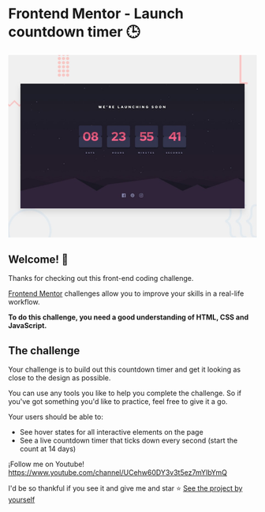 # Frontend Mentor - Launch countdown timer 🕒

![Design preview for the Launch countdown timer coding challenge](./design/desktop-preview.jpg)

## Welcome! 👋

Thanks for checking out this front-end coding challenge.

[Frontend Mentor](https://www.frontendmentor.io) challenges allow you to improve your skills in a real-life workflow.

**To do this challenge, you need a good understanding of HTML, CSS and JavaScript.**

## The challenge

Your challenge is to build out this countdown timer and get it looking as close to the design as possible.

You can use any tools you like to help you complete the challenge. So if you've got something you'd like to practice, feel free to give it a go.

Your users should be able to:

- See hover states for all interactive elements on the page
- See a live countdown timer that ticks down every second (start the count at 14 days)


¡Follow me on Youtube! https://www.youtube.com/channel/UCehw60DY3v3t5ez7mYIbYmQ

 I'd be so thankful if you see it and give me and star ⭐ [See the project by yourself](https://who-is-beto.github.io/clock-down-timer/)
